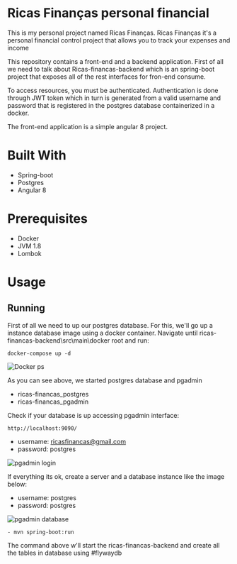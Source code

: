 # Ricas Finanças personal financial 

This is my personal project named Ricas Finanças.
Ricas Finanças it's a personal financial control project that allows you to track your expenses and income

This repository contains a front-end and a backend application. First of all we need to talk about Ricas-financas-backend which 
is an spring-boot project that exposes all of the rest interfaces for fron-end consume.

To access resources, you must be authenticated. Authentication is done through JWT token which in turn is generated from a valid username and password that is registered in the postgres database containerized in a docker.

The front-end application is a simple angular 8 project.

# Built With
- Spring-boot
- Postgres
- Angular 8

# Prerequisites
 - Docker
 - JVM 1.8
 - Lombok
 
# Usage
## Running

First of all we need to up our postgres database. For this, we'll go up a instance database image using a docker container.
Navigate until ricas-financas-backend\src\main\docker root and run:
```
docker-compose up -d
```
![Docker ps](https://imagizer.imageshack.com/img924/7782/vdFv2E.png)

As you can see above, we started postgres database and pgadmin
 - ricas-financas_postgres
 - ricas-financas_pgadmin

Check if your database is up accessing pgadmin interface:
```
http://localhost:9090/
```
 - username: ricasfinancas@gmail.com
 - password: postgres

![pgadmin login](https://imagizer.imageshack.com/img924/7372/K9Shkk.png)

If everything its ok, create a server and a database instance like the image below:
 - username: postgres
 - password: postgres

![pgadmin database](https://imagizer.imageshack.com/img924/1051/ybeR32.png)

```
- mvn spring-boot:run
 ```
 
 The command above w'll start the ricas-financas-backend and create all the tables in database using #flywaydb
